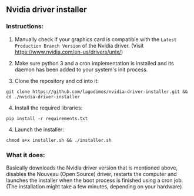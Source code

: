 ## Nvidia driver installer

### Instructions:

1. Manually check if your graphics card is compatible with the `Latest Production Branch Version` of the Nvidia driver. (Visit https://www.nvidia.com/en-us/drivers/unix/)

2. Make sure python 3 and a cron implementation is installed and its daemon has been added to your system's init process.

3. Clone the repository and cd into it:
```
git clone https://github.com/lagodimos/nvidia-driver-installer.git && cd ./nvidia-driver-installer
```

4. Install the required libraries:
```
pip install -r requirements.txt
```

4. Launch the installer:
```
chmod a+x installer.sh && ./installer.sh
```

### What it does:
Basically downloads the Nvidia driver version that is mentioned above, disables the Nouveau (Open Source) driver, restarts the computer and launches the installer when the boot process is finished using a cron job. (The installation might take a few minutes, depending on your hardware)
